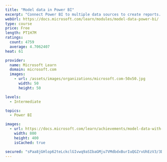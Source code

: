 ```yaml
---
title: "Model data in Power BI"
excerpt: "Connect Power BI to multiple data sources to create reports. Define the relationship between your data sources."
webUrl: https://docs.microsoft.com/learn/modules/model-data-power-bi/
type: course
price: Free
length: PT1H7M
ratings:
  count: 4759
  average: 4.7062407
heat: 61

provider:
  name: Microsoft Learn
  domain: microsoft.com
  images:
    - url: /assets/images/organizations/microsoft.com-50x50.jpg
      width: 50
      height: 50

levels:
  - Intermediate

topics:
  - Power BI

images:
  - url: https://docs.microsoft.com/learn/achievements/model-data-with-power-bi-desktop-social.png
    width: 800
    height: 400
    isCached: true

secured: "sPaa8jGHlop62teLckclGIvwq9aSIbaGMju7VMdbdxBurIuQGZrvUhEzV3/3DkM2r/leF8HmhT9O5L+tPgusA5S9bAOaytO2u77hFal9UDfi8AXZCwOZtzKfDUQXk1fA37CJB8hHJVVnDMsHno/8Rx7ghAsQ4kE91jnu50FNDy2iwfjfneZBICK3ASlc7sMtMm6y1f5ww3tQ+K4pvswODtKDF3WYCkr8q3+2uERgI6rf7lF2PMMDaKvffAfNlUPZxafV0fG1Zz6Ltfhu38sxEpp82GXwsx78rSyUakvByLyzxmVKjmPdVuzdTCkw9af79nEuUgoGuYh4+92LeYsSsFdDAZcjGlFIGNeGTJ3J7L8EkzwewCrJX3S4ExD3ANycz+Lmb1IQkuwEa/7fxRK9UIqOPSoUiAwc7+GEFgaijWw=;LKTkkTtRf3k0kMItYwUQBg=="
---
```


